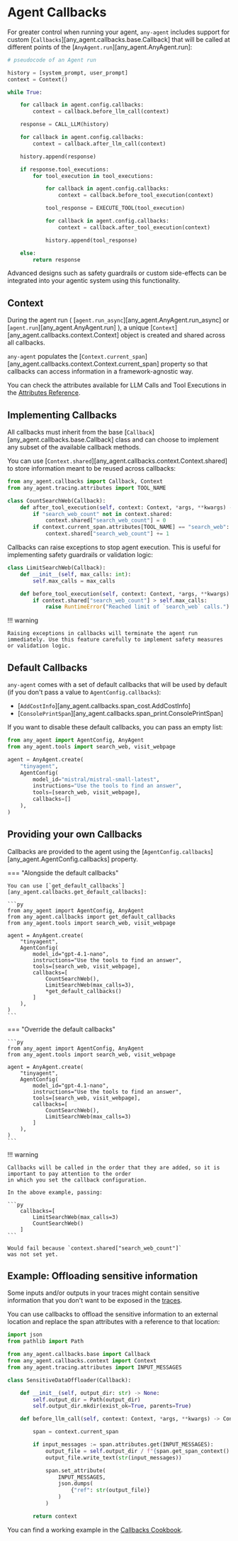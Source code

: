 # Agent Callbacks

For greater control when running your agent, `any-agent` includes support for custom [`Callbacks`][any_agent.callbacks.base.Callback] that
will be called at different points of the [`AnyAgent.run`][any_agent.AnyAgent.run]:

```py
# pseudocode of an Agent run

history = [system_prompt, user_prompt]
context = Context()

while True:

    for callback in agent.config.callbacks:
        context = callback.before_llm_call(context)

    response = CALL_LLM(history)

    for callback in agent.config.callbacks:
        context = callback.after_llm_call(context)

    history.append(response)

    if response.tool_executions:
        for tool_execution in tool_executions:

            for callback in agent.config.callbacks:
                context = callback.before_tool_execution(context)

            tool_response = EXECUTE_TOOL(tool_execution)

            for callback in agent.config.callbacks:
                context = callback.after_tool_execution(context)

            history.append(tool_response)

    else:
        return response
```

Advanced designs such as safety guardrails or custom side-effects can be integrated into your agentic system using this functionality.

## Context

During the agent run ( [`agent.run_async`][any_agent.AnyAgent.run_async] or [`agent.run`][any_agent.AnyAgent.run] ), a unique [`Context`][any_agent.callbacks.context.Context] object is created and shared across all callbacks.

`any-agent` populates the [`Context.current_span`][any_agent.callbacks.context.Context.current_span]
property so that callbacks can access information in a framework-agnostic way.

You can check the attributes available for LLM Calls and Tool Executions in the [Attributes Reference](../api/tracing.md#any_agent.tracing.attributes).

## Implementing Callbacks

All callbacks must inherit from the base [`Callback`][any_agent.callbacks.base.Callback] class and can choose to implement any subset of the available callback methods.

You can use [`Context.shared`][any_agent.callbacks.context.Context.shared] to store information meant
to be reused across callbacks:

```python
from any_agent.callbacks import Callback, Context
from any_agent.tracing.attributes import TOOL_NAME

class CountSearchWeb(Callback):
    def after_tool_execution(self, context: Context, *args, **kwargs) -> Context:
        if "search_web_count" not in context.shared:
            context.shared["search_web_count"] = 0
        if context.current_span.attributes[TOOL_NAME] == "search_web":
            context.shared["search_web_count"] += 1
```

Callbacks can raise exceptions to stop agent execution. This is useful for implementing safety guardrails or validation logic:

```python
class LimitSearchWeb(Callback):
    def __init__(self, max_calls: int):
        self.max_calls = max_calls

    def before_tool_execution(self, context: Context, *args, **kwargs) -> Context:
        if context.shared["search_web_count"] > self.max_calls:
            raise RuntimeError("Reached limit of `search_web` calls.")
```

!!! warning

    Raising exceptions in callbacks will terminate the agent run immediately. Use this feature carefully to implement safety measures or validation logic.

## Default Callbacks

`any-agent` comes with a set of default callbacks that will be used by default (if you don't pass a value to `AgentConfig.callbacks`):

- [`AddCostInfo`][any_agent.callbacks.span_cost.AddCostInfo]
- [`ConsolePrintSpan`][any_agent.callbacks.span_print.ConsolePrintSpan]

If you want to disable these default callbacks, you can pass an empty list:

```python
from any_agent import AgentConfig, AnyAgent
from any_agent.tools import search_web, visit_webpage

agent = AnyAgent.create(
    "tinyagent",
    AgentConfig(
        model_id="mistral/mistral-small-latest",
        instructions="Use the tools to find an answer",
        tools=[search_web, visit_webpage],
        callbacks=[]
    ),
)
```

## Providing your own Callbacks

Callbacks are provided to the agent using the [`AgentConfig.callbacks`][any_agent.AgentConfig.callbacks] property.

=== "Alongside the default callbacks"

    You can use [`get_default_callbacks`][any_agent.callbacks.get_default_callbacks]:

    ```py
    from any_agent import AgentConfig, AnyAgent
    from any_agent.callbacks import get_default_callbacks
    from any_agent.tools import search_web, visit_webpage

    agent = AnyAgent.create(
        "tinyagent",
        AgentConfig(
            model_id="gpt-4.1-nano",
            instructions="Use the tools to find an answer",
            tools=[search_web, visit_webpage],
            callbacks=[
                CountSearchWeb(),
                LimitSearchWeb(max_calls=3),
                *get_default_callbacks()
            ]
        ),
    )
    ```

=== "Override the default callbacks"

    ```py
    from any_agent import AgentConfig, AnyAgent
    from any_agent.tools import search_web, visit_webpage

    agent = AnyAgent.create(
        "tinyagent",
        AgentConfig(
            model_id="gpt-4.1-nano",
            instructions="Use the tools to find an answer",
            tools=[search_web, visit_webpage],
            callbacks=[
                CountSearchWeb(),
                LimitSearchWeb(max_calls=3)
            ]
        ),
    )
    ```

!!! warning

    Callbacks will be called in the order that they are added, so it is important to pay attention to the order
    in which you set the callback configuration.

    In the above example, passing:

    ```py
        callbacks=[
            LimitSearchWeb(max_calls=3)
            CountSearchWeb()
        ]
    ```

    Would fail because `context.shared["search_web_count"]`
    was not set yet.

## Example: Offloading sensitive information

Some inputs and/or outputs in your traces might contain sensitive information that you don't want
to be exposed in the [traces](../tracing.md).

You can use callbacks to offload the sensitive information to an external location and replace the span
attributes with a reference to that location:

```python
import json
from pathlib import Path

from any_agent.callbacks.base import Callback
from any_agent.callbacks.context import Context
from any_agent.tracing.attributes import INPUT_MESSAGES

class SensitiveDataOffloader(Callback):

    def __init__(self, output_dir: str) -> None:
        self.output_dir = Path(output_dir)
        self.output_dir.mkdir(exist_ok=True, parents=True)

    def before_llm_call(self, context: Context, *args, **kwargs) -> Context:

        span = context.current_span

        if input_messages := span.attributes.get(INPUT_MESSAGES):
            output_file = self.output_dir / f"{span.get_span_context().trace_id}.txt"
            output_file.write_text(str(input_messages))

            span.set_attribute(
                INPUT_MESSAGES,
                json.dumps(
                    {"ref": str(output_file)}
                )
            )

        return context
```

You can find a working example in the [Callbacks Cookbook](../cookbook/callbacks.ipynb).
